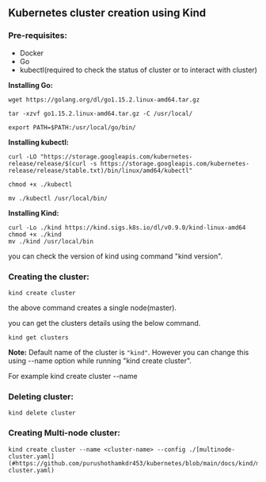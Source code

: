 ## Kubernetes cluster creation using Kind


### Pre-requisites:

- Docker
- Go 
- kubectl(required to check the status of cluster or to interact with cluster)

**Installing Go:**

```
wget https://golang.org/dl/go1.15.2.linux-amd64.tar.gz

tar -xzvf go1.15.2.linux-amd64.tar.gz -C /usr/local/

export PATH=$PATH:/usr/local/go/bin/
```

**Installing kubectl:**

```
curl -LO "https://storage.googleapis.com/kubernetes-release/release/$(curl -s https://storage.googleapis.com/kubernetes-release/release/stable.txt)/bin/linux/amd64/kubectl"

chmod +x ./kubectl

mv ./kubectl /usr/local/bin/
```

**Installing Kind:**

```
curl -Lo ./kind https://kind.sigs.k8s.io/dl/v0.9.0/kind-linux-amd64
chmod +x ./kind
mv ./kind /usr/local/bin
```

you can check the version of kind using command "kind version".

### Creating the cluster:

```
kind create cluster
```
the above command creates a single node(master).

you can get the clusters details using the below command.

```
kind get clusters
```

**Note:** Default name of the cluster is `"kind"`. However you can change this using --name option while running "kind create cluster".

For example kind create cluster --name <clustername>

### Deleting cluster:

```
kind delete cluster
```

### Creating Multi-node cluster:

```
kind create cluster --name <cluster-name> --config ./[multinode-cluster.yaml](#https://github.com/purushothamkdr453/kubernetes/blob/main/docs/kind/multinode-cluster.yaml)
```
